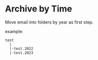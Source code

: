Archive by Time
===============

Move email into folders by year as first step.

example:

```
test
  |
  |-test.2022
  |-test.2023
```

